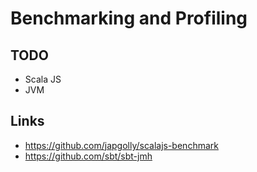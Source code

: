 # Benchmarking and Profiling

## TODO
- Scala JS 
- JVM

## Links
- https://github.com/japgolly/scalajs-benchmark
- https://github.com/sbt/sbt-jmh